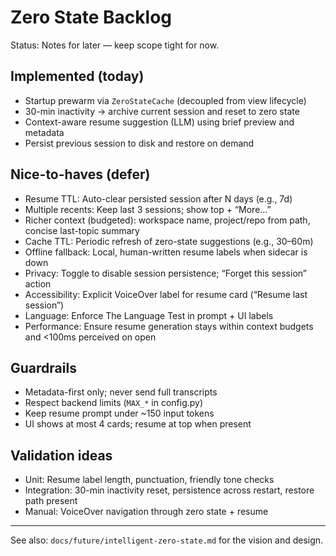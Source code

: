 # Zero State Backlog

Status: Notes for later — keep scope tight for now.

## Implemented (today)
- Startup prewarm via `ZeroStateCache` (decoupled from view lifecycle)
- 30-min inactivity → archive current session and reset to zero state
- Context-aware resume suggestion (LLM) using brief preview and metadata
- Persist previous session to disk and restore on demand

## Nice-to-haves (defer)
- Resume TTL: Auto-clear persisted session after N days (e.g., 7d)
- Multiple recents: Keep last 3 sessions; show top + “More…”
- Richer context (budgeted): workspace name, project/repo from path, concise last-topic summary
- Cache TTL: Periodic refresh of zero-state suggestions (e.g., 30–60m)
- Offline fallback: Local, human-written resume labels when sidecar is down
- Privacy: Toggle to disable session persistence; “Forget this session” action
- Accessibility: Explicit VoiceOver label for resume card (“Resume last session”)
- Language: Enforce The Language Test in prompt + UI labels
- Performance: Ensure resume generation stays within context budgets and <100ms perceived on open

## Guardrails
- Metadata-first only; never send full transcripts
- Respect backend limits (`MAX_*` in config.py)
- Keep resume prompt under ~150 input tokens
- UI shows at most 4 cards; resume at top when present

## Validation ideas
- Unit: Resume label length, punctuation, friendly tone checks
- Integration: 30-min inactivity reset, persistence across restart, restore path present
- Manual: VoiceOver navigation through zero state + resume

---

See also: `docs/future/intelligent-zero-state.md` for the vision and design.
